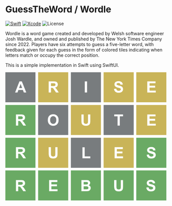 
# GuessTheWord / Wordle

[![Swift](https://img.shields.io/badge/Swift-5.4-blue.svg)](https://swift.org)
[![Xcode](https://img.shields.io/badge/Xcode-13.4-blue.svg)]()
![License](https://img.shields.io/badge/license-GPL-blue)

Wordle is a word game created and developed by Welsh software engineer Josh Wardle, and owned and 
published by The New York Times Company since 2022. Players have six attempts to guess a 
five-letter word, with feedback given for each guess in the form of colored tiles indicating 
when letters match or occupy the correct position. 

This is a simple implementation in Swift using SwiftUI.  

![Wordl Sample](./images/Wordle_196_example.svg)
